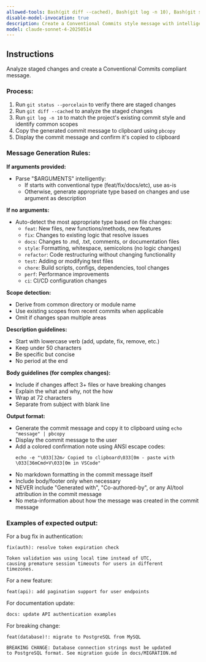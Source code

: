 ```yaml
---
allowed-tools: Bash(git diff --cached), Bash(git log -n 10), Bash(git status --porcelain), Bash(pbcopy), Bash(echo:*)
disable-model-invocation: true
description: Create a Conventional Commits style message with intelligent type detection and copy to clipboard
model: claude-sonnet-4-20250514
---
```


## Instructions

Analyze staged changes and create a Conventional Commits compliant message.

### Process:
1. Run `git status --porcelain` to verify there are staged changes
2. Run `git diff --cached` to analyze the staged changes
3. Run `git log -n 10` to match the project's existing commit style and identify common scopes
4. Copy the generated commit message to clipboard using `pbcopy`
5. Display the commit message and confirm it's copied to clipboard

### Message Generation Rules:

**If arguments provided:**
- Parse "$ARGUMENTS" intelligently:
  - If starts with conventional type (feat/fix/docs/etc), use as-is
  - Otherwise, generate appropriate type based on changes and use argument as description

**If no arguments:**
- Auto-detect the most appropriate type based on file changes:
  - `feat`: New files, new functions/methods, new features
  - `fix`: Changes to existing logic that resolve issues
  - `docs`: Changes to .md, .txt, comments, or documentation files
  - `style`: Formatting, whitespace, semicolons (no logic changes)
  - `refactor`: Code restructuring without changing functionality
  - `test`: Adding or modifying test files
  - `chore`: Build scripts, configs, dependencies, tool changes
  - `perf`: Performance improvements
  - `ci`: CI/CD configuration changes

**Scope detection:**
- Derive from common directory or module name
- Use existing scopes from recent commits when applicable
- Omit if changes span multiple areas

**Description guidelines:**
- Start with lowercase verb (add, update, fix, remove, etc.)
- Keep under 50 characters
- Be specific but concise
- No period at the end

**Body guidelines (for complex changes):**
- Include if changes affect 3+ files or have breaking changes
- Explain the what and why, not the how
- Wrap at 72 characters
- Separate from subject with blank line

**Output format:**
- Generate the commit message and copy it to clipboard using `echo "message" | pbcopy`
- Display the commit message to the user
- Add a colored confirmation note using ANSI escape codes:
  ```
  echo -e "\033[32m✓ Copied to clipboard\033[0m - paste with \033[36mCmd+V\033[0m in VSCode"
  ```
- No markdown formatting in the commit message itself
- Include body/footer only when necessary
- NEVER include "Generated with", "Co-authored-by", or any AI/tool attribution in the commit message
- No meta-information about how the message was created in the commit message

### Examples of expected output:

For a bug fix in authentication:
```
fix(auth): resolve token expiration check

Token validation was using local time instead of UTC,
causing premature session timeouts for users in different
timezones.
```

For a new feature:
```
feat(api): add pagination support for user endpoints
```

For documentation update:
```
docs: update API authentication examples
```

For breaking change:
```
feat(database)!: migrate to PostgreSQL from MySQL

BREAKING CHANGE: Database connection strings must be updated
to PostgreSQL format. See migration guide in docs/MIGRATION.md
```
